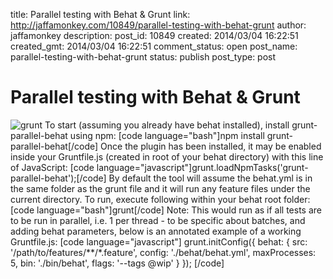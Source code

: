 title: Parallel testing with Behat & Grunt
link: http://jaffamonkey.com/10849/parallel-testing-with-behat-grunt
author: jaffamonkey
description: 
post_id: 10849
created: 2014/03/04 16:22:51
created_gmt: 2014/03/04 16:22:51
comment_status: open
post_name: parallel-testing-with-behat-grunt
status: publish
post_type: post

# Parallel testing with Behat & Grunt

![grunt](/wp-content/uploads/2014/03/grunt.png) To start (assuming you already have behat installed), install grunt-parallel-behat using npm: [code language="bash"]npm install grunt-parallel-behat[/code] Once the plugin has been installed, it may be enabled inside your Gruntfile.js (created in root of your behat directory) with this line of JavaScript: [code language="javascript"]grunt.loadNpmTasks('grunt-parallel-behat');[/code] By default the tool will assume the behat.yml is in the same folder as the grunt file and it will run any feature files under the current directory. To run, execute following within your behat root folder: [code language="bash"]grunt[/code] Note: This would run as if all tests are to be run in parallel, i.e. 1 per thread - to be specific about batches, and adding behat parameters, below is an annotated example of a working Gruntfile.js: [code language="javascript"] grunt.initConfig({ behat: { src: '/path/to/features/**/*.feature', config: './behat/behat.yml', maxProcesses: 5, bin: './bin/behat', flags: '--tags @wip' } }); [/code]